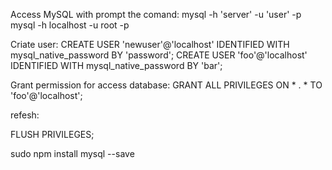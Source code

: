 Access MySQL with prompt the comand:
mysql -h 'server' -u 'user' -p
mysql -h localhost -u root -p


Criate user:
CREATE USER 'newuser'@'localhost' IDENTIFIED WITH mysql_native_password BY 'password';
CREATE USER 'foo'@'localhost' IDENTIFIED WITH mysql_native_password BY 'bar';


Grant permission for access database:
GRANT ALL PRIVILEGES ON * . * TO 'foo'@'localhost';


refesh:

FLUSH PRIVILEGES;



sudo npm install mysql --save 